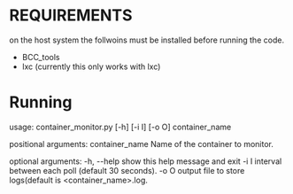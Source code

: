 REQUIREMENTS
============
on the host system the follwoins must be installed before running the code.

- BCC_tools
- lxc (currently this only works with lxc)

Running
======

usage: container_monitor.py [-h] [-i I] [-o O] container_name

positional arguments:
  container_name  Name of the container to monitor.

optional arguments:
  -h, --help      show this help message and exit
  -i I            interval between each poll (default 30 seconds).
  -o O            output file to store logs(default is <container_name>.log.
  


